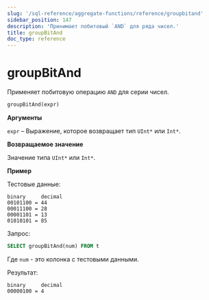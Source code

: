 ```yaml
---
slug: '/sql-reference/aggregate-functions/reference/groupbitand'
sidebar_position: 147
description: 'Принимает побитовый `AND` для ряда чисел.'
title: groupBitAnd
doc_type: reference
---
```

# groupBitAnd

Применяет побитовую операцию `AND` для серии чисел.

```sql
groupBitAnd(expr)
```

**Аргументы**

`expr` – Выражение, которое возвращает тип `UInt*` или `Int*`.

**Возвращаемое значение**

Значение типа `UInt*` или `Int*`.

**Пример**

Тестовые данные:

```text
binary     decimal
00101100 = 44
00011100 = 28
00001101 = 13
01010101 = 85
```

Запрос:

```sql
SELECT groupBitAnd(num) FROM t
```

Где `num` - это колонка с тестовыми данными.

Результат:

```text
binary     decimal
00000100 = 4
```
